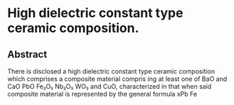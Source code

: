 # High dielectric constant type ceramic composition.

## Abstract
There is disclosed a high dielectric constant type ceramic composition which comprises a composite material compris ing at least one of BaO and CaO PbO Fe₂O₃ Nb₂O₅ WO₃ and CuO, characterized in that when said composite material is represented by the general formula xPb Fe